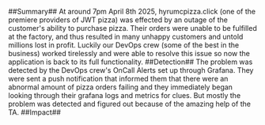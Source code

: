 ##Summary##
At around 7pm April 8th 2025, hyrumcpizza.click (one of the premiere providers of JWT pizza) was effected by an outage of the customer's 
ability to purchase pizza. Their orders were unable to be fulfilled at the factory, and thus resulted in many unhappy customers and
untold millions lost in profit. Luckily our DevOps crew (some of the best in the business) worked tirelessly and were able to resolve this 
issue so now the application is back to its full functionality. 
##Detection##
The problem was detected by the DevOps crew's OnCall Alerts set up through Grafana. They were sent a push notification that informed
them that there were an abnormal amount of pizza orders failing and they immediately began looking through their grafana logs and metrics
for clues. But mostly the problem was detected and figured out because of the amazing help of the TA. 
##Impact##


